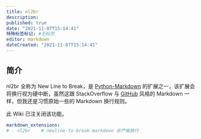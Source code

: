 ```yaml
---
title: nl2br
description:
published: true
date: "2021-11-07T15:14:41"
特殊标签标记: #无标签
editor: markdown
dateCreated: "2021-11-07T15:14:41"
---
```


## 简介

nl2br 全称为 New Line to Break，是 [Python-Markdown](https://python-markdown.github.io/) 的扩展之一，该扩展会将换行视为硬中断，虽然这跟 StackOverflow 与 [GitHub](https://github.github.com/github-flavored-markdown/) 风格的 Markdown 一样，但我还是习惯原始一些的 Markdown 换行规则。

此 Wiki 已注关闭该功能。

```YAML
markdown_extensions: 
# - nl2br    # newline-to-break markdown 非严格换行
```

